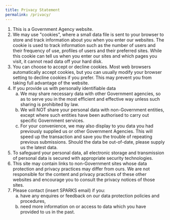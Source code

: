 ```yaml
---
title: Privacy Statement
permalink: /privacy/
---
```

<ol>
	<li>This is a Government Agency website.</li>
<li>We may use "cookies", where a small data file is sent to your browser to store and track information about you when you enter our websites. The cookie is used to track information such as the number of users and their frequency of use, profiles of users and their preferred sites. While this cookie can tell us when you enter our sites and which pages you visit, it cannot read data off your hard disk.</li>
<li>You can choose to accept or decline cookies. Most web browsers automatically accept cookies, but you can usually modify your browser setting to decline cookies if you prefer. This may prevent you from taking full advantage of the website.</li>

<li>  If you provide us with personally identifiable data
<ol type="a">
			<li>We may share necessary data with other Government agencies, so as to serve you in the most efficient and effective way unless such sharing is prohibited by law.</li>
     <li>We will NOT share your personal data with non-Government entities, except where such entities have been authorised to carry out specific Government services. </li>
 		<li>For your convenience, we may also display to you data you had previously supplied us or other Government Agencies. This will speed up the transaction and save you the trouble of repeating previous submissions. Should the data be out-of-date, please supply us the latest data.</li>
</ol>
	</li>
<li>To safeguard your personal data, all electronic storage and transmission of personal data is secured with appropriate security technologies.</li>
 
<li>This site may contain links to non-Government sites whose data protection and privacy practices may differ from ours. We are not responsible for the content and privacy practices of these other websites and encourage you to consult the privacy notices of those sites.
	</li>
<li>Please contact (insert SPARKS email) if you:
	<ol type="a">
		<li>have any enquires or feedback on our data protection policies and procedures,</li>
		<li>need more information on or access to data which you have provided to us in the past.</li>
	</ol>
	</li>
</ol>